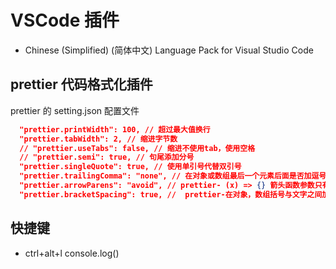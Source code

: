 # VSCode 插件

- Chinese (Simplified) (简体中文) Language Pack for Visual Studio Code

## prettier 代码格式化插件

prettier 的 setting.json 配置文件

```json
  "prettier.printWidth": 100, // 超过最大值换行
  "prettier.tabWidth": 2, // 缩进字节数
  // "prettier.useTabs": false, // 缩进不使用tab，使用空格
  // "prettier.semi": true, // 句尾添加分号
  "prettier.singleQuote": true, // 使用单引号代替双引号
  "prettier.trailingComma": "none", // 在对象或数组最后一个元素后面是否加逗号，不加
  "prettier.arrowParens": "avoid", // prettier- (x) => {} 箭头函数参数只有一个时是否要有小括号。avoid：省略括号
  "prettier.bracketSpacing": true, //  prettier-在对象，数组括号与文字之间加空格 "{ foo: bar }"
```

## 快捷键

- ctrl+alt+l console.log()
